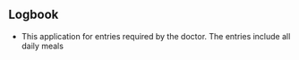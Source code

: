## Logbook 

- This application for entries required by the doctor. The entries include all daily meals